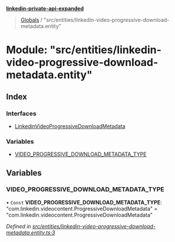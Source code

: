 **[linkedin-private-api-expanded](../README.md)**

> [Globals](../globals.md) / "src/entities/linkedin-video-progressive-download-metadata.entity"

# Module: "src/entities/linkedin-video-progressive-download-metadata.entity"

## Index

### Interfaces

* [LinkedinVideoProgressiveDownloadMetadata](../interfaces/_src_entities_linkedin_video_progressive_download_metadata_entity_.linkedinvideoprogressivedownloadmetadata.md)

### Variables

* [VIDEO\_PROGRESSIVE\_DOWNLOAD\_METADATA\_TYPE](_src_entities_linkedin_video_progressive_download_metadata_entity_.md#video_progressive_download_metadata_type)

## Variables

### VIDEO\_PROGRESSIVE\_DOWNLOAD\_METADATA\_TYPE

• `Const` **VIDEO\_PROGRESSIVE\_DOWNLOAD\_METADATA\_TYPE**: \"com.linkedin.videocontent.ProgressiveDownloadMetadata\" = "com.linkedin.videocontent.ProgressiveDownloadMetadata"

*Defined in [src/entities/linkedin-video-progressive-download-metadata.entity.ts:3](https://github.com/khanhtranngoccva/linkedin-private-api/blob/a197b9e/src/entities/linkedin-video-progressive-download-metadata.entity.ts#L3)*
